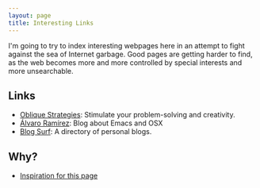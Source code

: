 ```yaml
---
layout: page
title: Interesting Links
---
```


I'm going to try to index interesting webpages here in an attempt to fight against the sea of Internet garbage. Good pages are getting harder to find, as the web becomes more and more controlled by special interests and more unsearchable.

## Links

- [Oblique Strategies](http://stoney.sb.org/eno/oblique.html): Stimulate your problem-solving and creativity.
- [Álvaro Ramírez](https://xenodium.com/): Blog about Emacs and OSX
- [Blog Surf](https://blogsurf.io/): A directory of personal blogs.

## Why?

- [Inspiration for this page](https://memex.marginalia.nu/log/19-website-discoverability-crisis.gmi)
